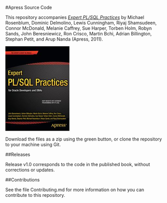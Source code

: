 #Apress Source Code

This repository accompanies [*Expert PL/SQL Practices*](http://www.apress.com/9781430234852) by Michael Rosenblum, Dominic Delmolino, Lewis Cunningham, Riyaj Shamsudeen, Connor McDonald, Melanie Caffrey, Sue Harper, Torben Holm, Robyn Sands, John Beresniewicz, Ron Crisco, Martin Bchi, Adrian Billington, Stephan Petit, and Arup Nanda (Apress, 2011).

![Cover image](9781430234852.jpg)

Download the files as a zip using the green button, or clone the repository to your machine using Git.

##Releases

Release v1.0 corresponds to the code in the published book, without corrections or updates.

##Contributions

See the file Contributing.md for more information on how you can contribute to this repository.
